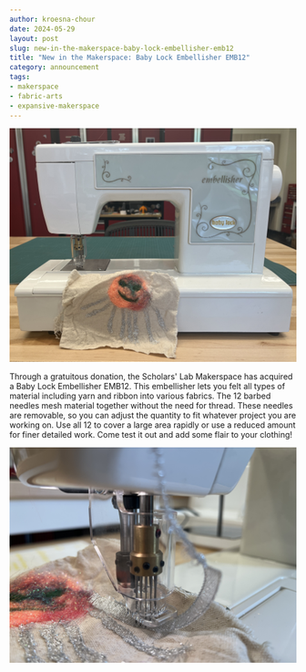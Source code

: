 ```yaml
---
author: kroesna-chour
date: 2024-05-29
layout: post
slug: new-in-the-makerspace-baby-lock-embellisher-emb12
title: "New in the Makerspace: Baby Lock Embellisher EMB12"
category: announcement
tags:
- makerspace
- fabric-arts
- expansive-makerspace
---
```

![](/assets/post-media/2024-05-29-embellisher/IMG_5063.jpg)


Through a gratuitous donation, the Scholars' Lab Makerspace has acquired a Baby Lock Embellisher EMB12. This embellisher lets you felt all types of material including yarn and ribbon into various fabrics. The 12 barbed needles mesh material together without the need for thread. These needles are removable, so you can adjust the quantity to fit whatever project you are working on. Use all 12 to cover a large area rapidly or use a reduced amount for finer detailed work. Come test it out and add some flair to your clothing! 

![](/assets/post-media/2024-05-29-embellisher/embellisher1.JPG)
